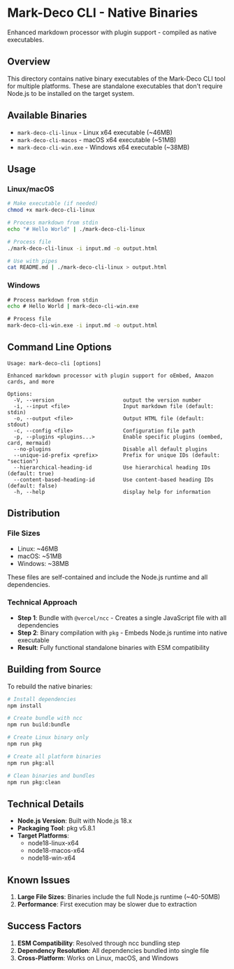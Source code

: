 # Mark-Deco CLI - Native Binaries

Enhanced markdown processor with plugin support - compiled as native executables.

## Overview

This directory contains native binary executables of the Mark-Deco CLI tool for multiple platforms. These are standalone executables that don't require Node.js to be installed on the target system.

## Available Binaries

- `mark-deco-cli-linux` - Linux x64 executable (~46MB)
- `mark-deco-cli-macos` - macOS x64 executable (~51MB) 
- `mark-deco-cli-win.exe` - Windows x64 executable (~38MB)

## Usage

### Linux/macOS
```bash
# Make executable (if needed)
chmod +x mark-deco-cli-linux

# Process markdown from stdin
echo "# Hello World" | ./mark-deco-cli-linux

# Process file
./mark-deco-cli-linux -i input.md -o output.html

# Use with pipes
cat README.md | ./mark-deco-cli-linux > output.html
```

### Windows
```cmd
# Process markdown from stdin
echo # Hello World | mark-deco-cli-win.exe

# Process file
mark-deco-cli-win.exe -i input.md -o output.html
```

## Command Line Options

```
Usage: mark-deco-cli [options]

Enhanced markdown processor with plugin support for oEmbed, Amazon cards, and more

Options:
  -V, --version                      output the version number
  -i, --input <file>                 Input markdown file (default: stdin)
  -o, --output <file>                Output HTML file (default: stdout)
  -c, --config <file>                Configuration file path
  -p, --plugins <plugins...>         Enable specific plugins (oembed, card, mermaid)
  --no-plugins                       Disable all default plugins
  --unique-id-prefix <prefix>        Prefix for unique IDs (default: "section")
  --hierarchical-heading-id          Use hierarchical heading IDs (default: true)
  --content-based-heading-id         Use content-based heading IDs (default: false)
  -h, --help                         display help for information
```

## Distribution

### File Sizes
- Linux: ~46MB
- macOS: ~51MB  
- Windows: ~38MB

These files are self-contained and include the Node.js runtime and all dependencies.

### Technical Approach
- **Step 1**: Bundle with `@vercel/ncc` - Creates a single JavaScript file with all dependencies
- **Step 2**: Binary compilation with `pkg` - Embeds Node.js runtime into native executable
- **Result**: Fully functional standalone binaries with ESM compatibility

## Building from Source

To rebuild the native binaries:

```bash
# Install dependencies
npm install

# Create bundle with ncc
npm run build:bundle

# Create Linux binary only
npm run pkg

# Create all platform binaries
npm run pkg:all

# Clean binaries and bundles
npm run pkg:clean
```

## Technical Details

- **Node.js Version**: Built with Node.js 18.x
- **Packaging Tool**: pkg v5.8.1
- **Target Platforms**: 
  - node18-linux-x64
  - node18-macos-x64  
  - node18-win-x64

## Known Issues

1. **Large File Sizes**: Binaries include the full Node.js runtime (~40-50MB)
2. **Performance**: First execution may be slower due to extraction

## Success Factors

1. **ESM Compatibility**: Resolved through ncc bundling step
2. **Dependency Resolution**: All dependencies bundled into single file
3. **Cross-Platform**: Works on Linux, macOS, and Windows 